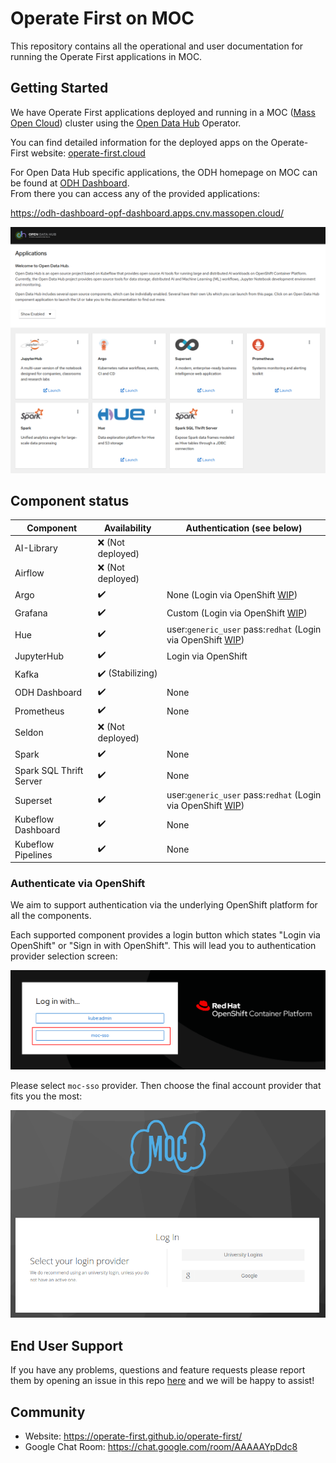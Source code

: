 # Operate First on MOC

This repository contains all the operational and user documentation for running the Operate First applications in MOC.

## Getting Started

We have Operate First applications deployed and running in a MOC ([Mass Open Cloud](https://massopen.cloud/)) cluster using the [Open Data Hub](https://opendatahub.io/) Operator.

You can find detailed information for the deployed apps on the Operate-First website: [operate-first.cloud](https://www.operate-first.cloud/)

For Open Data Hub specific applications, the ODH homepage on MOC can be found at [ODH Dashboard](https://odh-dashboard-opf-dashboard.apps.cnv.massopen.cloud/). <br>
From there you can access any of the provided applications:

https://odh-dashboard-opf-dashboard.apps.cnv.massopen.cloud/

[![ODh Dashboard](docs/assets/images/odh-dashboard.png)](https://odh-dashboard-opf-dashboard.apps.cnv.massopen.cloud/)

## Component status

| Component               | Availability      | Authentication (see below)                                                         |
| ----------------------- | ----------------- | ---------------------------------------------------------------------------------- |
| AI-Library              | ❌ (Not deployed) |                                                                                    |
| Airflow                 | ❌ (Not deployed) |                                                                                    |
| Argo                    | ✔️                | None (Login via OpenShift [WIP](https://github.com/operate-first/odh/issues/39))   |
| Grafana                 | ✔️                | Custom (Login via OpenShift [WIP](https://github.com/operate-first/odh/issues/37)) |
| Hue                     | ✔️                | user:`generic_user` pass:`redhat` (Login via OpenShift [WIP](https://github.com/operate-first/odh/issues/47)) |
| JupyterHub              | ✔️                | Login via OpenShift                                                                |
| Kafka                   | ✔️ (Stabilizing)  |                                                                                    |
| ODH Dashboard           | ✔️                | None                                                                               |
| Prometheus              | ✔️                | None                                                                               |
| Seldon                  | ❌ (Not deployed) |                                                                                    |
| Spark                   | ✔️                | None                                                                               |
| Spark SQL Thrift Server | ✔️                | None                                                                               |
| Superset                | ✔️                | user:`generic_user` pass:`redhat` (Login via OpenShift [WIP](https://github.com/operate-first/odh/issues/48)) |
| Kubeflow Dashboard      | ✔️                | None                                                                               |
| Kubeflow Pipelines      | ✔️                | None                                                                               |

### Authenticate via OpenShift

We aim to support authentication via the underlying OpenShift platform for all the components.

Each supported component provides a login button which states "Login via OpenShift" or "Sign in with OpenShift". This will lead you to authentication provider selection screen:

![Auth provider selection screen in OpenShift](docs/assets/images/openshift-login.png)

Please select `moc-sso` provider. Then choose the final account provider that fits you the most:

![MOC auth provider selection screen](docs/assets/images/moc-login.png)

## End User Support

If you have any problems, questions and feature requests please report them by opening an issue in this repo [here](https://github.com/operate-first/odh-moc-support/issues) and we will be happy to assist!

## Community

- Website: https://operate-first.github.io/operate-first/
- Google Chat Room: https://chat.google.com/room/AAAAAYpDdc8
